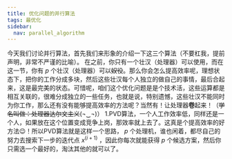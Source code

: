 ```yaml
---
title: 优化问题的并行算法
tags: 最优化
sidebar:
  nav: parallel_algorithm
---
```


今天我们讨论并行算法，首先我们来形象的介绍一下这三个算法（不要杠我，提前声明，非常不严谨的比喻）。
在之前，你只有一个壮汉（处理器）可以使用，而在这一节，你有 $p$ 个壮汉（处理器）可以~~奴役~~。那么你会怎么提高效率呢，理想状态下，把你的工作分成多块，然后这些壮汉每个人独立的做自己的事情，最后合起来，这是最完美的状态。可惜呢，咱们这个优化问题是是个技术活，这些运算都是相互关联的，很难分成独立的一些任务，也就是说，特别遗憾，这些壮汉不能同时为你工作，那么还有没有能够提高效率的方法呢？当然有！让处理器**卷**起来！（~~学名叫做：处理器达尔文主义~~(¬‿¬)）
1.PVD算法，一个人工作效率低，同样还是一个人，如果放在这个位置变成竞争上岗，那效率就上去了。这真是个提高效率的好方法😉！所以PVD算法就是这样一个思路， $p$ 个处理机，谁也闲着，都尽自己的努力去搜索下一步的迭代点 $x^{(i+1)}$ ，因此你每次就能获得 $p$ 个候选方案，然后你只需选一个最好的，淘汰其他的就可以了。
